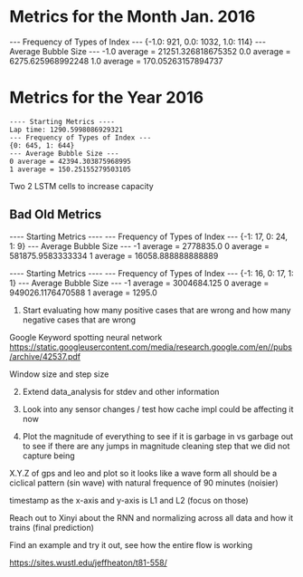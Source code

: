 # Metrics for the Month Jan. 2016
--- Frequency of Types of Index ---
{-1.0: 921, 0.0: 1032, 1.0: 114}
--- Average Bubble Size ---
-1.0 average = 21251.326818675352
0.0 average = 6275.625968992248
1.0 average = 170.05263157894737

# Metrics for the Year 2016
```
---- Starting Metrics ----
Lap time: 1290.5998086929321
--- Frequency of Types of Index ---
{0: 645, 1: 644}
--- Average Bubble Size ---
0 average = 42394.303875968995
1 average = 150.25155279503105
```
Two 2 LSTM cells to increase capacity

## Bad Old Metrics
---- Starting Metrics ----
--- Frequency of Types of Index ---
{-1: 17, 0: 24, 1: 9}
--- Average Bubble Size ---
-1 average = 2778835.0
0 average = 581875.9583333334
1 average = 16058.888888888889

---- Starting Metrics ----
--- Frequency of Types of Index ---
{-1: 16, 0: 17, 1: 1}
--- Average Bubble Size ---
-1 average = 3004684.125
0 average = 949026.1176470588
1 average = 1295.0

1. Start evaluating how many positive cases that are wrong and how many negative cases that are wrong

Google Keyword spotting neural network
https://static.googleusercontent.com/media/research.google.com/en//pubs/archive/42537.pdf

Window size and step size

2. Extend data_analysis for stdev and other information

3. Look into any sensor changes / test how cache impl could be affecting it now

4. Plot the magnitude of everything to see if it is garbage in vs garbage out to see if there are any jumps in magnitude
cleaning step that we did not capture being

X.Y.Z of gps and leo and plot so it looks like a wave form
all should be a ciclical pattern (sin wave) with natural frequence of 90 minutes (noisier)

timestamp as the x-axis and y-axis is L1 and L2 (focus on those)

Reach out to Xinyi about the RNN and normalizing across all data and how it trains (final prediction)

Find an example and try it out, see how the entire flow is working

https://sites.wustl.edu/jeffheaton/t81-558/